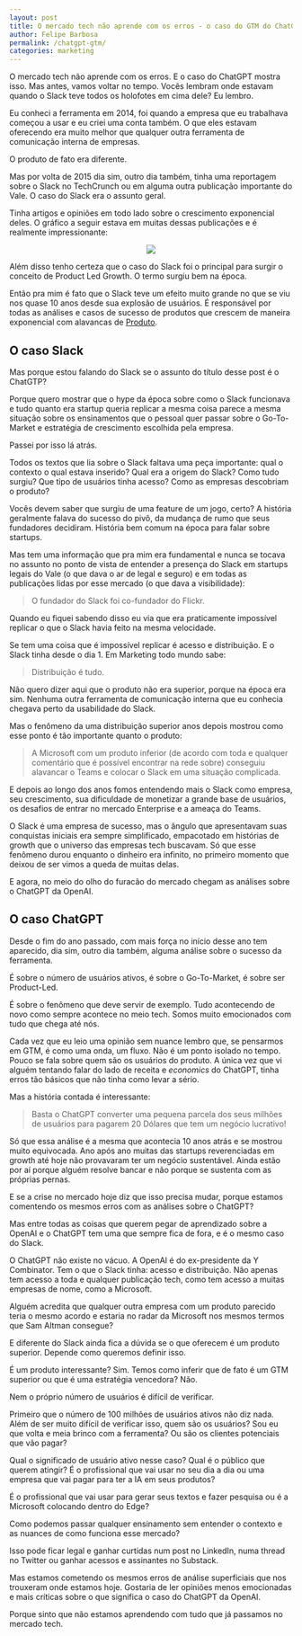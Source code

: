 ```yaml
---
layout: post	
title: O mercado tech não aprende com os erros - o caso do GTM do ChatGPT
author: Felipe Barbosa
permalink: /chatgpt-gtm/
categories: marketing
---
```


O mercado tech não aprende com os erros. E o caso do ChatGPT mostra isso. Mas antes, vamos voltar no tempo. Vocês lembram onde estavam quando o Slack teve todos os holofotes em cima dele? Eu lembro.

Eu conheci a ferramenta em 2014, foi quando a empresa que eu trabalhava começou a usar e eu criei uma conta também. O que eles estavam oferecendo era muito melhor que qualquer outra ferramenta de comunicação interna de empresas. 

O produto de fato era diferente.

Mas por volta de 2015 dia sim, outro dia também, tinha uma reportagem sobre o Slack no TechCrunch ou em alguma outra publicação importante do Vale. O caso do Slack era o assunto geral.

Tinha artigos e opiniões em todo lado sobre o crescimento exponencial deles. O gráfico a seguir estava em muitas dessas publicações e é realmente impressionante:

<center>
<img talt="Crescimento do Slack entre 2013 e 2015" src="https://www.datadeck.com/en/blog/wp-content/uploads/2018/01/slack-1year-Feb12-2015-dau.gif">
</center>

Além disso tenho certeza que o caso do Slack foi o principal para surgir o conceito de Product Led Growth. O termo surgiu bem na época.

Então pra mim é fato que o Slack teve um efeito muito grande no que se viu nos quase 10 anos desde sua explosão de usuários. É responsável por todas as análises e casos de sucesso de produtos que crescem de maneira exponencial com alavancas de [Produto](/produto.md).

## O caso Slack

Mas porque estou falando do Slack se o assunto do título desse post é o ChatGTP? 

Porque quero mostrar que o hype da época sobre como o Slack funcionava e tudo quanto era startup queria replicar a mesma coisa parece a mesma situação sobre os ensinamentos que o pessoal quer passar sobre o Go-To-Market e estratégia de crescimento escolhida pela empresa.

Passei por isso lá atrás.

Todos os textos que lia sobre o Slack faltava uma peça importante: qual o contexto o qual estava inserido? Qual era a origem do Slack? Como tudo surgiu? Que tipo de usuários tinha acesso? Como as empresas descobriam o produto?

Vocês devem saber que surgiu de uma feature de um jogo, certo? A história geralmente falava do sucesso do pivô, da mudança de rumo que seus fundadores decidiram. História bem comum na época para falar sobre startups.

Mas tem uma informação que pra mim era fundamental e nunca se tocava no assunto no ponto de vista de entender a presença do Slack em startups legais do Vale (o que dava o ar de legal e seguro) e em todas as publicações lidas por esse mercado (o que dava a visibilidade): 

> O fundador do Slack foi co-fundador do Flickr.

Quando eu fiquei sabendo disso eu via que era praticamente impossível replicar o que o Slack havia feito na mesma velocidade.

Se tem uma coisa que é impossível replicar é acesso e distribuição. E o Slack tinha desde o dia 1. Em Marketing todo mundo sabe: 

> Distribuição é tudo.

Não quero dizer aqui que o produto não era superior, porque na época era sim. Nenhuma outra ferramenta de comunicação interna que eu conhecia chegava perto da usabilidade do Slack. 

Mas o fenômeno da uma distribuição superior anos depois mostrou como esse ponto é tão importante quanto o produto: 

> A Microsoft com um produto inferior (de acordo com toda e qualquer comentário que é possível encontrar na rede sobre) conseguiu alavancar o Teams e colocar o Slack em uma situação complicada.

E depois ao longo dos anos fomos entendendo mais o Slack como empresa, seu crescimento, sua dificuldade de monetizar a grande base de usuários, os desafios de entrar no mercado Enterprise e a ameaça do Teams.

O Slack é uma empresa de sucesso, mas o ângulo que apresentavam suas conquistas iniciais era sempre simplificado, empacotado em histórias de growth que o universo das empresas tech buscavam. Só que esse fenômeno durou enquanto o dinheiro era infinito, no primeiro momento que deixou de ser vimos a queda de muitas delas.

E agora, no meio do olho do furacão do mercado chegam as análises sobre o ChatGPT da OpenAI.

## O caso ChatGPT

Desde o fim do ano passado, com mais força no início desse ano tem aparecido, dia sim, outro dia também, alguma análise sobre o sucesso da ferramenta.

É sobre o número de usuários ativos, é sobre o Go-To-Market, é sobre ser Product-Led.

É sobre o fenômeno que deve servir de exemplo. Tudo acontecendo de novo como sempre acontece no meio tech. Somos muito emocionados com tudo que chega até nós.

Cada vez que eu leio uma opinião sem nuance lembro que, se pensarmos em GTM, é como uma onda, um fluxo. Não é um ponto isolado no tempo. Pouco se fala sobre quem são os usuários do produto. A única vez que vi alguém tentando falar do lado de receita e *economics* do ChatGPT, tinha erros tão básicos que não tinha como levar a sério.

Mas a história contada é interessante:

> Basta o ChatGPT converter uma pequena parcela dos seus milhões de usuários para pagarem 20 Dólares que tem um negócio lucrativo!

Só que essa análise é a mesma que acontecia 10 anos atrás e se mostrou muito equivocada. Ano após ano muitas das startups reverenciadas em growth até hoje não provavaram ter um negócio sustentável. Ainda estão por aí porque alguém resolve bancar e não porque se sustenta com as próprias pernas.

E se a crise no mercado hoje diz que isso precisa mudar, porque estamos comentendo os mesmos erros com as análises sobre o ChatGPT?

Mas entre todas as coisas que querem pegar de aprendizado sobre a OpenAI e o ChatGPT tem uma que sempre fica de fora, e é o mesmo caso do Slack.

O ChatGPT não existe no vácuo. A OpenAI é do ex-presidente da Y Combinator. Tem o que o Slack tinha: acesso e distribuição. Não apenas tem acesso a toda e qualquer publicação tech, como tem acesso a muitas empresas de nome, como a Microsoft.

Alguém acredita que qualquer outra empresa com um produto parecido teria o mesmo acordo e estaria no radar da Microsoft nos mesmos termos que Sam Altman consegue?

E diferente do Slack ainda fica a dúvida se o que oferecem é um produto superior. Depende como queremos definir isso. 

É um produto interessante? Sim. Temos como inferir que de fato é um GTM superior ou que é uma estratégia vencedora? Não.

Nem o próprio número de usuários é difícil de verificar. 

Primeiro que o número de 100 milhões de usuários ativos não diz nada. Além de ser muito difícil de verificar isso, quem são os usuários? Sou eu que volta e meia brinco com a ferramenta? Ou são os clientes potenciais que vão pagar? 

Qual o significado de usuário ativo nesse caso? Qual é o público que querem atingir? É o profissional que vai usar no seu dia a dia ou uma empresa que vai pagar para ter a IA em seus produtos?

É o profissional que vai usar para gerar seus textos e fazer pesquisa ou é a Microsoft colocando dentro do Edge?

Como podemos passar qualquer ensinamento sem entender o contexto e as nuances de como funciona esse mercado?

Isso pode ficar legal e ganhar curtidas num post no LinkedIn, numa thread no Twitter ou ganhar acessos e assinantes no Substack.

Mas estamos cometendo os mesmos erros de análise superficiais que nos trouxeram onde estamos hoje. Gostaria de ler opiniões menos emocionadas e mais críticas sobre o que significa o caso do ChatGPT da OpenAI.

Porque sinto que não estamos aprendendo com tudo que já passamos no mercado tech.